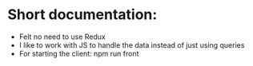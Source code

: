 # Short documentation:

* Felt no need to use Redux
* I like to work with JS to handle the data instead of just using queries
* For starting the client: npm run front
